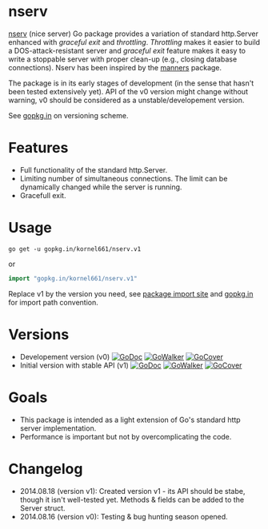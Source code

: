 nserv
=====

[nserv](https://gopkg.in/kornel661/nserv.v1) (nice server) Go package provides a variation of standard http.Server enhanced with *graceful exit* and *throttling*.
*Throttling* makes it easier to build a DOS-attack-resistant server and *graceful exit* feature makes it easy to write a stoppable server with proper clean-up (e.g., closing database connections).
Nserv has been inspired by the [manners](https://github.com/braintree/manners) package.

The package is in its early stages of development (in the sense that hasn't been tested extensively yet).
API of the v0 version might change without warning, v0 should be considered as a unstable/developement version.

See [gopkg.in](https://gopkg.in/) on versioning scheme.


Features
========

* Full functionality of the standard http.Server.
* Limiting number of simultaneous connections.
  The limit can be dynamically changed while the server is running.
* Gracefull exit.


Usage
=====

```
go get -u gopkg.in/kornel661/nserv.v1
```
or
```go
import "gopkg.in/kornel661/nserv.v1"
```
Replace v1 by the version you need, see [package import site](https://gopkg.in/kornel661/nserv.v1) and [gopkg.in](https://labix.org/gopkg.in) for import path convention.


Versions
========

* Developement version (v0)
  [![GoDoc](https://godoc.org/gopkg.in/kornel661/nserv.v0?status.svg)](https://godoc.org/gopkg.in/kornel661/nserv.v0)  [![GoWalker](https://gowalker.org/api/v1/badge)](https://gowalker.org/gopkg.in/kornel661/nserv.v0) [![GoCover](http://gocover.io/_badge/gopkg.in/kornel661/nserv.v0)](http://gocover.io/gopkg.in/kornel661/nserv.v0)
* Initial version with stable API (v1)
  [![GoDoc](https://godoc.org/gopkg.in/kornel661/nserv.v1?status.svg)](https://godoc.org/gopkg.in/kornel661/nserv.v1)  [![GoWalker](https://gowalker.org/api/v1/badge)](https://gowalker.org/gopkg.in/kornel661/nserv.v1) [![GoCover](http://gocover.io/_badge/gopkg.in/kornel661/nserv.v1)](http://gocover.io/gopkg.in/kornel661/nserv.v1)


Goals
=====

* This package is intended as a light extension of Go's standard http server implementation.
* Performance is important but not by overcomplicating the code.


Changelog
=========

* 2014.08.18 (version v1): Created version v1 - its API should be stabe, though
  it isn't well-tested yet. Methods & fields can be added to the Server struct.
* 2014.08.16 (version v0): Testing & bug hunting season opened.

